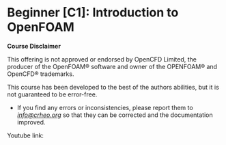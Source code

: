 # Beginner [C1]: Introduction to OpenFOAM

**Course Disclaimer**

This offering is not approved or endorsed by OpenCFD Limited, the producer of the OpenFOAM® software and owner of the OPENFOAM® and OpenCFD® trademarks.


This course has been developed to the best of the authors abilities, but it is not guaranteed to be error-free. 
* If you find any errors or inconsistencies, please report them to *info@crheo.org* so that they can be corrected and the documentation improved.

Youtube link: <link here>


